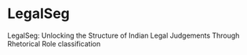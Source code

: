 # LegalSeg
LegalSeg: Unlocking the Structure of Indian Legal Judgements Through Rhetorical Role classification
